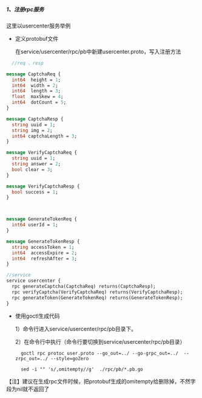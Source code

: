 

##### 1、注册rpc服务

这里以usercenter服务举例
- 定义protobuf文件

  在service/usercenter/rpc/pb中新建usercenter.proto，写入注册方法

```protobuf
  //req 、resp

message CaptchaReq {
  int64  height = 1;
  int64  width = 2;
  int64  length = 3;
  float  maxSkew = 4;
  int64  dotCount = 5;
}

message CaptchaResp {
  string uuid = 1;
  string img = 2;
  int64 captchaLength = 3;
}

message VerifyCaptchaReq {
  string uuid = 1;
  string answer = 2;
  bool clear = 3;
}

message VerifyCaptchaResp {
  bool success = 1;
}



message GenerateTokenReq {
  int64 userId = 1;
}

message GenerateTokenResp {
  string accessToken = 1;
  int64  accessExpire = 2;
  int64  refreshAfter = 3;
}

//service
service usercenter {
  rpc generateCaptcha(CaptchaReq) returns(CaptchaResp);
  rpc verifyCaptcha(VerifyCaptchaReq) returns(VerifyCaptchaResp);
  rpc generateToken(GenerateTokenReq) returns(GenerateTokenResp);
}
```

  

- 使用goctl生成代码

  1）命令行进入service/usercenter/rpc/pb目录下。

  2）在命令行中执行（命令行要切换到service/usercenter/rpc/pb目录）

  ```shell
    goctl rpc protoc user.proto --go_out=../ --go-grpc_out=../  --zrpc_out=../ --style=goZero
  ```

  ```shell
    sed -i "" 's/,omitempty//g'  ./rpc/pb/*.pb.go
  ```
【注】建议在生成rpc文件时候，把protobuf生成的omitempty给删除掉，不然字段为nil就不返回了











